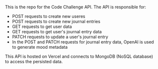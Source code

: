 This is the repo for the Code Challenge API. The API is responsible for: 

- POST requests to create new useres
- POST requests to create new journal entries
- GET requests to get user data
- GET requests to get user's journal entry data
- PATCH requests to update a user's journal entry
- In the POST and PATCH requests for journal entry data, OpenAI is used to generate mood metadata


This API is hosted on Vercel and connects to MongoDB (NoSQL database) to access the persisted data. 



